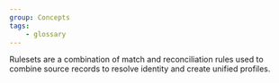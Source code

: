 ```yaml
---
group: Concepts
tags:
    - glossary
---
```

Rulesets are a combination of match and reconciliation rules used to combine source records to resolve identity and create unified profiles.